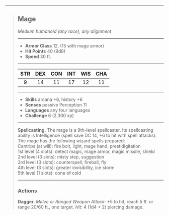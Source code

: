 ***
> ## Mage
> *Medium humanoid (any race), any alignment*
> 
> ***
> 
> - **Armor Class** 12, (15 with mage armor)
> - **Hit Points** 40 (9d8)
> - **Speed** 30 ft.
> 
> ***
> 
> |STR|DEX|CON|INT|WIS|CHA|
> |:---:|:---:|:---:|:---:|:---:|:---:|
> |9|14|11|17|12|11|
> 
> ***
> 
> - **Skills** arcana +6, history +6
> - **Senses** passive Perception 11
> - **Languages** any four languages
> - **Challenge** 6 (2,300 xp)
> 
> ***
> 
> **Spellcasting.** The mage is a 9th-level spellcaster. Its spellcasting ability is Intelligence (spell save DC 14, +6 to hit with spell attacks). The mage has the following wizard spells prepared:  
> Cantrips (at will): fire bolt, light, mage hand, prestidigitation  
> 1st level (4 slots): detect magic, mage armor, magic missile, shield  
> 2nd level (3 slots): misty step, suggestion  
> 3rd level (3 slots): counterspell, fireball, fly  
> 4th level (3 slots): greater invisibility, ice storm  
> 5th level (1 slots): cone of cold
> 
> ***
> 
> ### Actions
> **Dagger.** *Melee or Ranged Weapon Attack:* +5 to hit, reach 5 ft. or range 20/60 ft., one target. *Hit:* 4 (1d4 + 2) piercing damage.